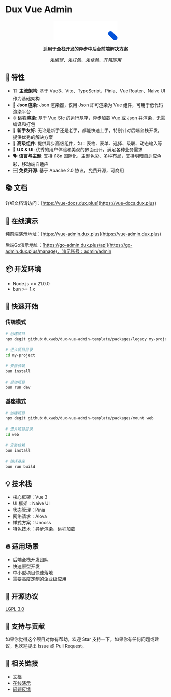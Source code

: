 # Dux Vue Admin

<p align="center">
  <img src="./packages/docs/public/logo.svg" width="200" alt="Dux Vue Admin Logo">
</p>

<p align="center">
  <strong>适用于全栈开发的异步中后台前端解决方案</strong>
</p>

<p align="center">
  <em>免编译、免打包、免依赖、开箱即用</em>
</p>

## 🌟 特性

- 🏗️ **主流架构**: 基于 Vue3、Vite、TypeScript、Pinia、Vue Router、Naive UI 作为基础架构
- 📄 **Json渲染**: Json 渲染器，仅用 Json 即可渲染为 Vue 组件，可用于低代码渲染平台
- 🌐 **远程渲染**: 基于 Vue Sfc 的运行基座，异步加载 Vue 或 Json 并渲染，无需编译和打包
- 👶 **新手友好**: 无论是新手还是老手，都能快速上手，特别针对后端全栈开发，提供优秀的解决方案
- 💼 **高级组件**: 提供异步高级组件，如：表格、表单、选择、级联、动态输入等
- 🎨 **UX & UI**: 优秀的用户体验和美观的界面设计，满足各种业务需求
- 🗣️ **语言与主题**: 支持 i18n 国际化，主题色彩、多种布局，支持明暗自适应色彩，移动端自适应
- 🆓 **免费开源**: 基于 Apache 2.0 协议，免费开源，可商用


## 📚 文档

详细文档请访问：[https://vue-docs.dux.plus](https://vue-docs.dux.plus)

## 🎯 在线演示

纯前端演示地址：[https://vue-admin.dux.plus](https://vue-admin.dux.plus)

后端Go演示地址：[https://go-admin.dux.plus/api](https://go-admin.dux.plus/manage)，演示账号：admin/admin

## 📦 开发环境

- Node.js >= 21.0.0
- bun >= 1.x

## 🚀 快速开始

### 传统模式

```bash
# 创建项目
npx degit github:duxweb/dux-vue-admin-template/packages/legacy my-project

# 进入项目目录
cd my-project

# 安装依赖
bun install

# 启动项目
bun run dev
```

### 基座模式

```bash
# 创建项目
npx degit github:duxweb/dux-vue-admin-template/packages/mount web

# 进入项目目录
cd web

# 安装依赖
bun install

# 编译基座
bun run build
```


## 💡 技术栈

- 核心框架：Vue 3
- UI 框架：Naive UI
- 状态管理：Pinia
- 网络请求：Alova
- 样式方案：Unocss
- 特色技术：异步渲染、远程加载

## 🔥 适用场景

- 后端全栈开发团队
- 快速原型开发
- 中小型项目快速落地
- 需要高度定制的企业级应用

## 📄 开源协议

[LGPL 3.0](LICENSE)

## 🤝 支持与贡献

如果你觉得这个项目对你有帮助，欢迎 Star 支持一下。如果你有任何问题或建议，也欢迎提出 Issue 或 Pull Request。

## 🔗 相关链接

- [文档](https://vue-admin.dux.plus)
- [在线演示](https://vue-admin.dux.plus)
- [问题反馈](https://github.com/duxweb/dux-vue-admin/issues)